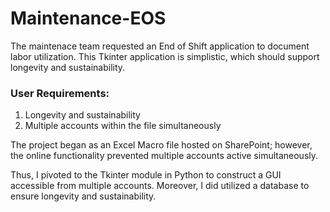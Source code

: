 # Maintenance-EOS
The maintenace team requested an End of Shift application to document labor utilization. This Tkinter application is simplistic, which should support longevity and sustainability.

### User Requirements:
  1. Longevity and sustainability
  2. Multiple accounts within the file simultaneously

The project began as an Excel Macro file hosted on SharePoint; however, the online functionality prevented multiple accounts active simultaneously.

Thus, I pivoted to the Tkinter module in Python to construct a GUI accessible from multiple accounts. Moreover, I did utilized a database to ensure longevity and sustainability.
